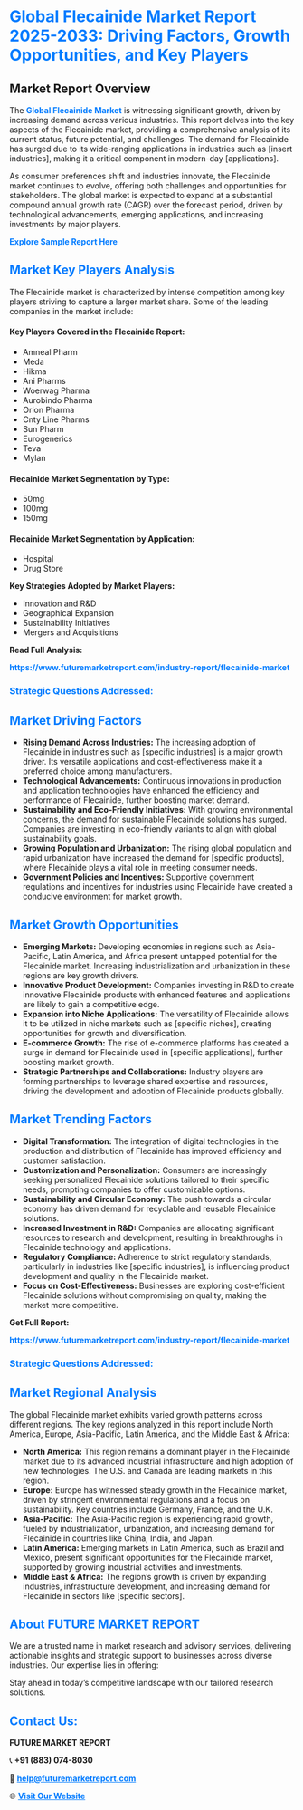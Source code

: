 <h1 style="color: #007BFF;">Global Flecainide Market Report 2025-2033: Driving Factors, Growth Opportunities, and Key Players</h1>

<section id="overview">
<h2>Market Report Overview</h2>
<p>The <a href="https://www.futuremarketreport.com/industry-report/flecainide-market" style="color: #007BFF; text-decoration: none;"><strong>Global Flecainide Market</strong></a> is witnessing significant growth, driven by increasing demand across various industries. This report delves into the key aspects of the Flecainide market, providing a comprehensive analysis of its current status, future potential, and challenges. The demand for Flecainide has surged due to its wide-ranging applications in industries such as [insert industries], making it a critical component in modern-day [applications].</p>
<p>As consumer preferences shift and industries innovate, the Flecainide market continues to evolve, offering both challenges and opportunities for stakeholders. The global market is expected to expand at a substantial compound annual growth rate (CAGR) over the forecast period, driven by technological advancements, emerging applications, and increasing investments by major players.</p>
</section>

<section id="overview">
<p><a href="https://www.futuremarketreport.com/request-sample/reportId=77435" style="color: #007BFF; text-decoration: none;"><strong>Explore Sample Report Here</strong></a></p>
</section>

<section id="key-players">
<h2 style="color: #007BFF;">Market Key Players Analysis</h2>
<p>The Flecainide market is characterized by intense competition among key players striving to capture a larger market share. Some of the leading companies in the market include:</p>
<h4>Key Players Covered in the Flecainide Report:</h4>
<ul><li>Amneal Pharm</li><li>Meda</li><li>Hikma</li><li>Ani Pharms</li><li>Woerwag Pharma</li><li>Aurobindo Pharma</li><li>Orion Pharma</li><li>Cnty Line Pharms</li><li>Sun Pharm</li><li>Eurogenerics</li><li>Teva</li><li>Mylan</li></ul>
<h4>Flecainide Market Segmentation by Type:</h4>
<ul><li>50mg</li><li>100mg</li><li>150mg</li></ul>

<h4>Flecainide Market Segmentation by Application:</h4>
<ul><li>Hospital</li><li>Drug Store</li></ul>
<p><strong>Key Strategies Adopted by Market Players:</strong></p>
<ul>
<li>Innovation and R&D</li>
<li>Geographical Expansion</li>
<li>Sustainability Initiatives</li>
<li>Mergers and Acquisitions</li>
</ul>
</section>

<section>
<p><strong>Read Full Analysis: </strong></p><a href="https://www.futuremarketreport.com/industry-report/flecainide-market" style="color: #007BFF; text-decoration: none;"><strong>https://www.futuremarketreport.com/industry-report/flecainide-market</strong></a>
<h3 style="color: #007BFF;">Strategic Questions Addressed:</h3>
</section>

<section id="driving-factors">
<h2 style="color: #007BFF;">Market Driving Factors</h2>
<ul>
<li><strong>Rising Demand Across Industries:</strong> The increasing adoption of Flecainide in industries such as [specific industries] is a major growth driver. Its versatile applications and cost-effectiveness make it a preferred choice among manufacturers.</li>
<li><strong>Technological Advancements:</strong> Continuous innovations in production and application technologies have enhanced the efficiency and performance of Flecainide, further boosting market demand.</li>
<li><strong>Sustainability and Eco-Friendly Initiatives:</strong> With growing environmental concerns, the demand for sustainable Flecainide solutions has surged. Companies are investing in eco-friendly variants to align with global sustainability goals.</li>
<li><strong>Growing Population and Urbanization:</strong> The rising global population and rapid urbanization have increased the demand for [specific products], where Flecainide plays a vital role in meeting consumer needs.</li>
<li><strong>Government Policies and Incentives:</strong> Supportive government regulations and incentives for industries using Flecainide have created a conducive environment for market growth.</li>
</ul>
</section>

<section id="growth-opportunities">
<h2 style="color: #007BFF;">Market Growth Opportunities</h2>
<ul>
<li><strong>Emerging Markets:</strong> Developing economies in regions such as Asia-Pacific, Latin America, and Africa present untapped potential for the Flecainide market. Increasing industrialization and urbanization in these regions are key growth drivers.</li>
<li><strong>Innovative Product Development:</strong> Companies investing in R&D to create innovative Flecainide products with enhanced features and applications are likely to gain a competitive edge.</li>
<li><strong>Expansion into Niche Applications:</strong> The versatility of Flecainide allows it to be utilized in niche markets such as [specific niches], creating opportunities for growth and diversification.</li>
<li><strong>E-commerce Growth:</strong> The rise of e-commerce platforms has created a surge in demand for Flecainide used in [specific applications], further boosting market growth.</li>
<li><strong>Strategic Partnerships and Collaborations:</strong> Industry players are forming partnerships to leverage shared expertise and resources, driving the development and adoption of Flecainide products globally.</li>
</ul>
</section>

<section id="trending-factors">
<h2 style="color: #007BFF;">Market Trending Factors</h2>
<ul>
<li><strong>Digital Transformation:</strong> The integration of digital technologies in the production and distribution of Flecainide has improved efficiency and customer satisfaction.</li>
<li><strong>Customization and Personalization:</strong> Consumers are increasingly seeking personalized Flecainide solutions tailored to their specific needs, prompting companies to offer customizable options.</li>
<li><strong>Sustainability and Circular Economy:</strong> The push towards a circular economy has driven demand for recyclable and reusable Flecainide solutions.</li>
<li><strong>Increased Investment in R&D:</strong> Companies are allocating significant resources to research and development, resulting in breakthroughs in Flecainide technology and applications.</li>
<li><strong>Regulatory Compliance:</strong> Adherence to strict regulatory standards, particularly in industries like [specific industries], is influencing product development and quality in the Flecainide market.</li>
<li><strong>Focus on Cost-Effectiveness:</strong> Businesses are exploring cost-efficient Flecainide solutions without compromising on quality, making the market more competitive.</li>
</ul>
</section>

<section>
<p><strong>Get Full Report: </strong></p><a href="https://www.futuremarketreport.com/industry-report/flecainide-market" style="color: #007BFF; text-decoration: none;"><strong>https://www.futuremarketreport.com/industry-report/flecainide-market</strong></a>
<h3 style="color: #007BFF;">Strategic Questions Addressed:</h3>
</section>


<section id="regional-analysis">
<h2 style="color: #007BFF;">Market Regional Analysis</h2>
<p>The global Flecainide market exhibits varied growth patterns across different regions. The key regions analyzed in this report include North America, Europe, Asia-Pacific, Latin America, and the Middle East & Africa:</p>
<ul>
<li><strong>North America:</strong> This region remains a dominant player in the Flecainide market due to its advanced industrial infrastructure and high adoption of new technologies. The U.S. and Canada are leading markets in this region.</li>
<li><strong>Europe:</strong> Europe has witnessed steady growth in the Flecainide market, driven by stringent environmental regulations and a focus on sustainability. Key countries include Germany, France, and the U.K.</li>
<li><strong>Asia-Pacific:</strong> The Asia-Pacific region is experiencing rapid growth, fueled by industrialization, urbanization, and increasing demand for Flecainide in countries like China, India, and Japan.</li>
<li><strong>Latin America:</strong> Emerging markets in Latin America, such as Brazil and Mexico, present significant opportunities for the Flecainide market, supported by growing industrial activities and investments.</li>
<li><strong>Middle East & Africa:</strong> The region’s growth is driven by expanding industries, infrastructure development, and increasing demand for Flecainide in sectors like [specific sectors].</li>
</ul>
</section>

<footer>
<h2 style="color: #007BFF;">About FUTURE MARKET REPORT</h2>
<p>We are a trusted name in market research and advisory services, delivering actionable insights and strategic support to businesses across diverse industries. Our expertise lies in offering:</p>

<p>Stay ahead in today’s competitive landscape with our tailored research solutions.</p>

<h2 style="color: #007BFF;">Contact Us:</h2>
<p><strong>FUTURE MARKET REPORT</strong></p>
<p>📞 <strong>+91 (883) 074-8030</strong></p>
<p>📧 <strong><a href="mailto:help@futuremarketreport.com" style="color: #007BFF;">help@futuremarketreport.com</a></strong></p>
<p>🌐 <strong><a href="https://www.futuremarketreport.com/" style="color: #007BFF;">Visit Our Website</a></strong></p>
</footer>
